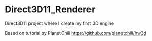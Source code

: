 # Direct3D11_Renderer
Direct3D11 project where I create my first 3D engine

Based on tutorial by PlanetChili
https://github.com/planetchili/hw3d
